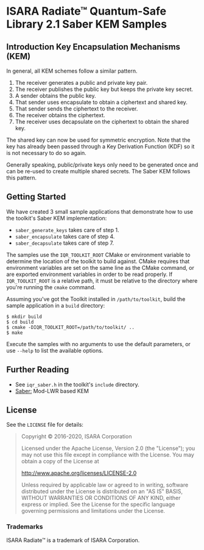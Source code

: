 # ISARA Radiate™ Quantum-Safe Library 2.1 Saber KEM Samples

## Introduction Key Encapsulation Mechanisms (KEM)

In general, all KEM schemes follow a similar pattern.

1.  The receiver generates a public and private key pair.
2.  The receiver publishes the public key but keeps the private key secret.
3.  A sender obtains the public key.
4.  That sender uses encapsulate to obtain a ciphertext and shared key.
5.  That sender sends the ciphertext to the receiver.
6.  The receiver obtains the ciphertext.
7.  The receiver uses decapsulate on the ciphertext to obtain the shared key.

The shared key can now be used for symmetric encryption. Note that the key has
already been passed through a Key Derivation Function (KDF) so it is not
necessary to do so again.

Generally speaking, public/private keys only need to be generated once and can
be re-used to create multiple shared secrets. The Saber KEM follows this
pattern.

## Getting Started

We have created 3 small sample applications that demonstrate how to use the
toolkit's Saber KEM implementation:

* `saber_generate_keys` takes care of step 1.
* `saber_encapsulate` takes care of step 4.
* `saber_decapsulate` takes care of step 7.

The samples use the `IQR_TOOLKIT_ROOT` CMake or environment variable to
determine the location of the toolkit to build against. CMake requires that
environment variables are set on the same line as the CMake command, or are
exported environment variables in order to be read properly. If
`IQR_TOOLKIT_ROOT` is a relative path, it must be relative to the directory
where you're running the `cmake` command.

Assuming you've got the Toolkit installed in `/path/to/toolkit`, build the
sample application in a `build` directory:

```
$ mkdir build
$ cd build
$ cmake -DIQR_TOOLKIT_ROOT=/path/to/toolkit/ ..
$ make
```

Execute the samples with no arguments to use the default parameters, or use
`--help` to list the available options.

## Further Reading

* See `iqr_saber.h` in the toolkit's `include` directory.
* [Saber:](https://csrc.nist.gov/Projects/Post-Quantum-Cryptography/Round-2-Submissions")
Mod-LWR based KEM

## License

See the `LICENSE` file for details:

> Copyright © 2016-2020, ISARA Corporation
> 
> Licensed under the Apache License, Version 2.0 (the "License");
> you may not use this file except in compliance with the License.
> You may obtain a copy of the License at
> 
> http://www.apache.org/licenses/LICENSE-2.0
> 
> Unless required by applicable law or agreed to in writing, software
> distributed under the License is distributed on an "AS IS" BASIS,
> WITHOUT WARRANTIES OR CONDITIONS OF ANY KIND, either express or implied.
> See the License for the specific language governing permissions and
> limitations under the License.

### Trademarks

ISARA Radiate™ is a trademark of ISARA Corporation.
